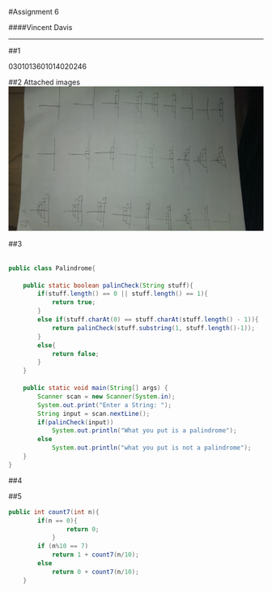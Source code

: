 #Assignment 6

####Vincent Davis
_______________________________________________________________________________________________________________
##1

0301013601014020246


##2
Attached images
![GitHub Logo](IMAG0560.jpg)

##3
```java

public class Palindrome{

	public static boolean palinCheck(String stuff){
		if(stuff.length() == 0 || stuff.length() == 1){
			return true;
		}
		else if(stuff.charAt(0) == stuff.charAt(stuff.length() - 1)){
			return palinCheck(stuff.substring(1, stuff.length()-1));
		}
		else{
			return false;
		}
	}

	public static void main(String[] args) {
		Scanner scan = new Scanner(System.in);
		System.out.print("Enter a String: ");
		String input = scan.nextLine();
		if(palinCheck(input))
			System.out.println("What you put is a palindrome");
		else
			System.out.println("what you put is not a palindrome");
	}
}

```
##4


##5
```Java
public int count7(int n){
		if(n == 0){
				return 0;
		  	}
    	if (n%10 == 7)  
    		return 1 + count7(n/10);
    	else
    		return 0 + count7(n/10);
	}
```
